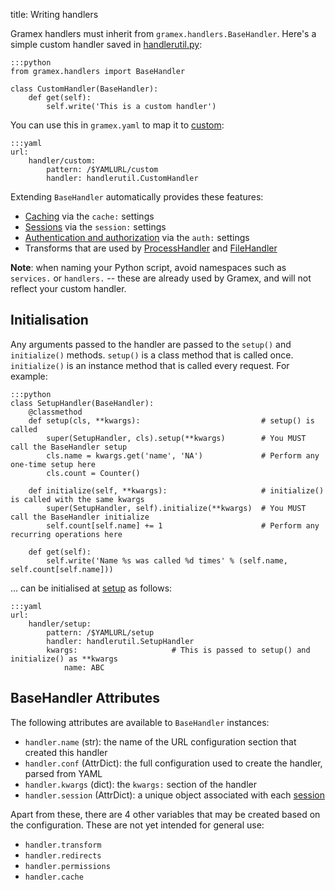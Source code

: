 title: Writing handlers

Gramex handlers must inherit from `gramex.handlers.BaseHandler`. Here's a simple custom handler saved in [handlerutil.py](handlerutil.py):

    :::python
    from gramex.handlers import BaseHandler

    class CustomHandler(BaseHandler):
        def get(self):
            self.write('This is a custom handler')

You can use this in `gramex.yaml` to map it to [custom](custom):

    :::yaml
    url:
        handler/custom:
            pattern: /$YAMLURL/custom
            handler: handlerutil.CustomHandler

Extending `BaseHandler` automatically provides these features:

- [Caching](../cache/) via the `cache:` settings
- [Sessions](../auth/) via the `session:` settings
- [Authentication and authorization](../auth/) via the `auth:` settings
- Transforms that are used by [ProcessHandler](../processhandler/) and [FileHandler](../filehandler/)

**Note**: when naming your Python script, avoid namespaces such as `services.` or `handlers.` -- these are already used by Gramex, and will not reflect your custom handler.


## Initialisation

Any arguments passed to the handler are passed to the `setup()` and
`initialize()` methods. `setup()` is a class method that is called once.
`initialize()` is an instance method that is called every request. For example:

    :::python
    class SetupHandler(BaseHandler):
        @classmethod
        def setup(cls, **kwargs):                           # setup() is called 
            super(SetupHandler, cls).setup(**kwargs)        # You MUST call the BaseHandler setup
            cls.name = kwargs.get('name', 'NA')             # Perform any one-time setup here
            cls.count = Counter()

        def initialize(self, **kwargs):                     # initialize() is called with the same kwargs
            super(SetupHandler, self).initialize(**kwargs)  # You MUST call the BaseHandler initialize
            self.count[self.name] += 1                      # Perform any recurring operations here

        def get(self):
            self.write('Name %s was called %d times' % (self.name, self.count[self.name]))

... can be initialised at [setup](setup) as follows:

    :::yaml
    url:
        handler/setup:
            pattern: /$YAMLURL/setup
            handler: handlerutil.SetupHandler
            kwargs:                     # This is passed to setup() and initialize() as **kwargs
                name: ABC


## BaseHandler Attributes

The following attributes are available to `BaseHandler` instances:

- `handler.name` (str): the name of the URL configuration section that created this handler
- `handler.conf` (AttrDict): the full configuration used to create the handler, parsed from YAML
- `handler.kwargs` (dict): the `kwargs:` section of the handler
- `handler.session` (AttrDict): a unique object associated with each [session](../auth/)

Apart from these, there are 4 other variables that may be created based on the
configuration. These are not yet intended for general use:

- `handler.transform`
- `handler.redirects`
- `handler.permissions`
- `handler.cache`
